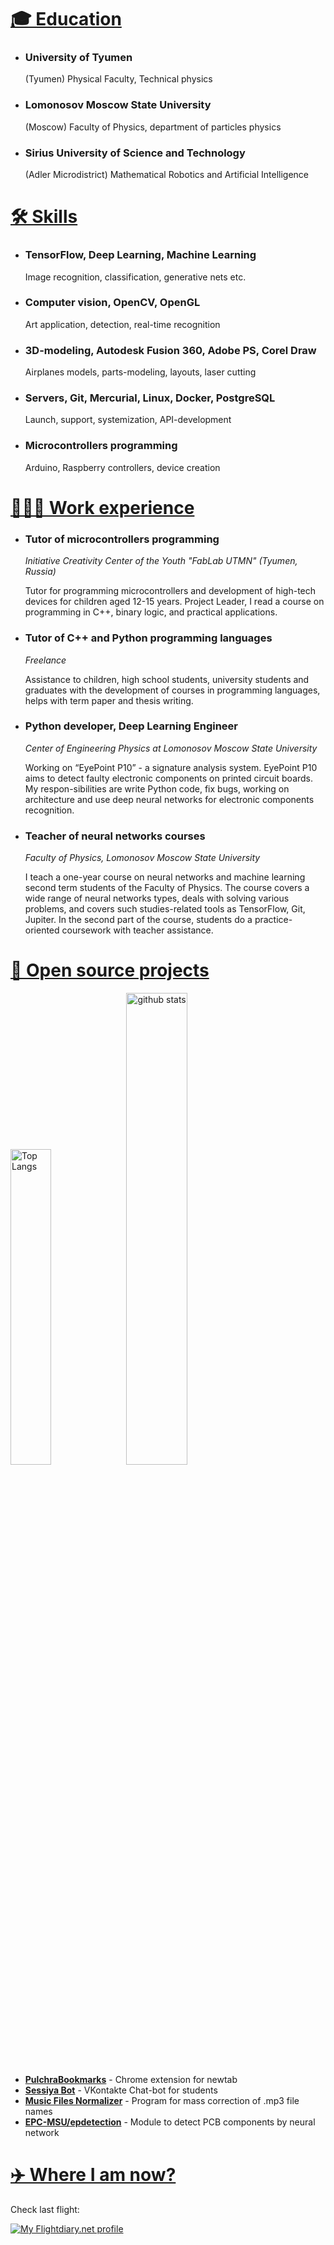 # <a id="education" href="#education">🎓 Education</a>

* ### University of Tyumen
    (Tyumen) Physical Faculty, Technical physics

* ### Lomonosov Moscow State University
    (Moscow) Faculty of Physics, department of particles physics

* ### Sirius University of Science and Technology
    (Adler Microdistrict) Mathematical Robotics and Artificial Intelligence

# <a id="skills" href="#skills">🛠️ Skills</a>

* ### TensorFlow, Deep Learning, Machine Learning

    Image recognition, classification, generative nets etc.

* ### Computer vision, OpenCV, OpenGL

    Art application, detection, real-time recognition

* ### 3D-modeling, Autodesk Fusion 360, Adobe PS, Corel Draw

    Airplanes models, parts-modeling, layouts, laser cutting

* ### Servers, Git, Mercurial, Linux, Docker, PostgreSQL

    Launch, support, systemization, API-development

* ### Microcontrollers programming

    Arduino, Raspberry controllers, device creation

# <a id="works" href="#works">👨🏻‍💻 Work experience</a>

* ### Tutor of microcontrollers programming

    *Initiative Creativity Center of the Youth "FabLab UTMN" (Tyumen, Russia)*

    Tutor for programming microcontrollers and development of high-tech devices for children aged 12-15 years. Project Leader, I read a course on programming in C++, binary logic, and practical applications.

* ### Tutor of C++ and Python programming languages

    *Freelance*

    Assistance to children, high school students, university students and graduates with the development of courses in programming languages, helps with term paper and thesis writing.

* ### Python developer, Deep Learning Engineer

    *Center of Engineering Physics at Lomonosov Moscow State University*

    Working on “EyePoint P10” - a signature analysis system. EyePoint P10 aims to detect faulty electronic components on printed circuit boards. My respon-sibilities are write Python code, fix bugs, working on architecture and use deep neural networks for electronic components recognition.


* ### Teacher of neural networks courses

    *Faculty of Physics, Lomonosov Moscow State University*

    I teach a one-year course on neural networks and machine learning second term students of the Faculty of Physics. The course covers a wide range of neural networks types, deals with solving various problems, and covers such studies-related tools as TensorFlow, Git, Jupiter. In the second part of the course, students do a practice-oriented coursework with teacher assistance.

# <a id="projects" href="#projects">🧩 Open source projects</a>


<p align="left">
  <img alt="Top Langs" width=36% src="https://github-readme-stats.vercel.app/api/top-langs/?username=Annndruha&layout=compact" />
  <img alt="github stats" width=44% src="https://github-readme-stats.vercel.app/api?username=Annndruha&show_icons=true" />
</p>

* **[PulchraBookmarks](https://chrome.google.com/webstore/detail/pulchra-bookmarks/pknkgclggganidoalifaagfjikhcdolb)** - Chrome extension for newtab
* **[Sessiya Bot](https://github.com/Annndruha/sessiyabot)** - VKontakte Chat-bot for students
* **[Music Files Normalizer](https://github.com/Annndruha/music_files_normalizer)** - Program for mass correction of .mp3 file names
* **[EPC-MSU/epdetection](https://github.com/EPC-MSU/epdetection)** - Module to detect PCB components by neural network


# <a id="location" href="#location">✈️ Where I am now?</a>
Check last flight:

<a href="https://my.flightradar24.com/AMarakulin"><img src="https://banners-my.flightradar24.com/AMarakulin.png" alt="My Flightdiary.net profile" /></a>
